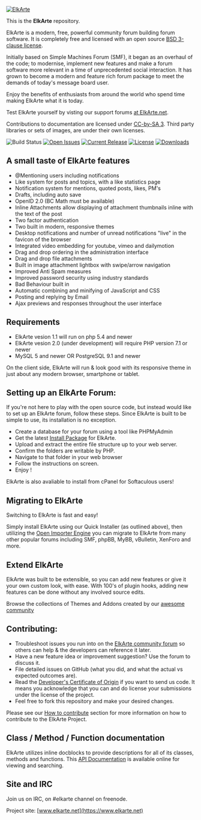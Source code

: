 [![ElkArte](https://raw.github.com/elkarte/Elkarte/master/themes/default/images/logo.png "ElkArte")](https://www.elkarte.net "ElkArte")

This is the **ElkArte** repository.

ElkArte is a modern, free, powerful community forum building forum software. It is completely free and licensed with an open source [BSD 3-clause license](https://www.opensource.org/licenses/BSD-3-Clause).

Initially based on Simple Machines Forum (SMF), it began as an overhaul of the code; to modernise, implement new features and make a forum software more relevant in a time of unprecedented social interaction. It has grown to become a modern and feature rich forum package to meet the demands of today's message board user.

Enjoy the benefits of enthusiasts from around the world who spend time making ElkArte what it is today.

Test ElkArte yourself by visting our support forums [at ElkArte.net](https://www.elkarte.net).

Contributions to documentation are licensed under [CC-by-SA 3](https://creativecommons.org/licenses/by-sa/3.0). Third party libraries or sets of images, are under their own licenses.

![Build Status](https://github.com/elkarte/Elkarte/workflows/MaxPain/badge.svg)
[![Open Issues](https://img.shields.io/github/issues/elkarte/Elkarte.svg?style=flat)](https://github.com/elkarte/Elkarte/issues)
[![Current Release](https://img.shields.io/github/release/elkarte/ElkArte.svg?style=flat)](https://github.com/elkarte/ElkArte/releases)
[![License](https://img.shields.io/badge/License-BSD-green.svg?style=flat)](https://opensource.org/licenses/BSD-3-Clause)
[![Downloads](https://img.shields.io/github/downloads/ElkArte/elkarte/total)](https://github.com/elkarte/Elkarte/releases)
## A small taste of ElkArte features
* @Mentioning users including notifications
* Like system for posts and topics, with a like statistics page
* Notification system for mentions, quoted posts, likes, PM's
* Drafts, including auto save
* OpenID 2.0 (BC Math must be available)
* Inline Attachments allow displaying of attachment thumbnails inline with the text of the post
* Two factor authentication
* Two built in modern, responsive themes
* Desktop notifications and number of unread notifications "live" in the favicon of the browser
* Integrated video embedding for youtube, vimeo and dailymotion
* Drag and drop ordering in the administration interface
* Drag and drop file attachments
* Built in image attachment lightbox with swipe/arrow navigation
* Improved Anti Spam measures
* Improved password security using industry standards
* Bad Behaviour built in
* Automatic combining and minifying of JavaScript and CSS
* Posting and replying by Email
* Ajax previews and responses throughout the user interface

## Requirements

* ElkArte vesion 1.1 will run on php 5.4 and newer
* ElkArte vesion 2.0 (under development) will require PHP version 7.1 or newer
* MySQL 5 and newer OR PostgreSQL 9.1 and newer

On the client side, ElkArte will run & look good with its responsive theme in just about any modern browser, smartphone or tablet.

## Setting up an ElkArte Forum:

If you're not here to play with the open source code, but instead would like to set up an ElkArte forum, follow these steps.  Since ElkArte is built to be simple to use, its installation is no exception.

* Create a database for your forum using a tool like PHPMyAdmin
* Get the latest [Install Package](https://github.com/elkarte/Elkarte/releases) for ElkArte.
* Upload and extract the entire file structure up to your web server.
* Confirm the folders are writable by PHP.
* Navigate to that folder in your web browser
* Follow the instructions on screen.
* Enjoy !

ElkArte is also avaliable to install from cPanel for Softaculous users!

## Migrating to ElkArte

Switching to ElkArte is fast and easy!

Simply install ElkArte using our Quick Installer (as outlined above), then utilizing the [Open Importer Engine](https://github.com/OpenImporter/openimporter) you can migrate to ElkArte from many other popular forums including SMF, phpBB, MyBB, vBulletin, XenForo and more.

## Extend ElkArte

ElkArte was built to be extensible, so you can add new features or give it your own custom look, with ease. With 100's of plugin hooks, adding new features can be done without any involved source edits.

Browse the collections of Themes and Addons created by our [awesome community](https://www.elkarte.net/community)

## Contributing:

* Troubleshoot issues you run into on the [ElkArte community forum](https://www.elkarte.net) so others can help & the developers can reference it later.
* Have a new feature idea or improvement suggestion? Use the forum to discuss it.
* File detailed issues on GitHub (what you did, and what the actual vs expected outcomes are).
* Read the [Developer's Certificate of Origin](https://github.com/elkarte/Elkarte/blob/master/DCO.txt) if you want to send us code. It means you acknowledge that you can and do license your submissions under the license of the project.
* Feel free to fork this repository and make your desired changes.

Please see our [How to contribute](https://github.com/elkarte/Elkarte/blob/master/CONTRIBUTING.md) section for more information on how to contribute to the ElkArte Project.

## Class / Method / Function documentation
ElkArte utilizes inline docblocks to provide descriptions for all of its classes, methods and functions.  This [API Documentation](https://elkarte.github.io/Doc/) is available online for viewing and searching.

## Site and IRC

Join us on IRC, on #elkarte channel on freenode.

Project site: [www.elkarte.net](https://www.elkarte.net)
